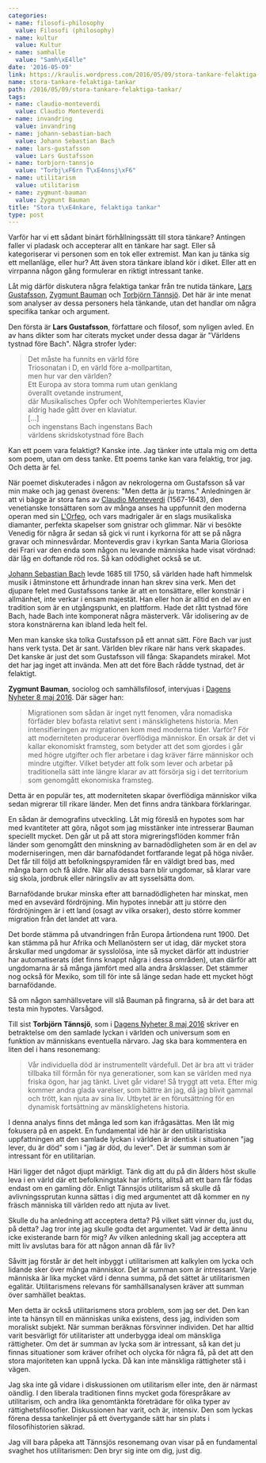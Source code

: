 ```yaml
---
categories:
- name: filosofi-philosophy
  value: Filosofi (philosophy)
- name: kultur
  value: Kultur
- name: samhalle
  value: "Samh\xE4lle"
date: '2016-05-09'
link: https://kraulis.wordpress.com/2016/05/09/stora-tankare-felaktiga-tankar/
name: stora-tankare-felaktiga-tankar
path: /2016/05/09/stora-tankare-felaktiga-tankar/
tags:
- name: claudio-monteverdi
  value: Claudio Monteverdi
- name: invandring
  value: invandring
- name: johann-sebastian-bach
  value: Johann Sebastian Bach
- name: lars-gustafsson
  value: Lars Gustafsson
- name: torbjorn-tannsjo
  value: "Torbj\xF6rn T\xE4nnsj\xF6"
- name: utilitarism
  value: utilitarism
- name: zygmunt-bauman
  value: Zygmunt Bauman
title: "Stora t\xE4nkare, felaktiga tankar"
type: post
---
```

Varför har vi ett sådant binärt förhållningssätt till stora tänkare? Antingen faller vi pladask och accepterar allt en tänkare har sagt. Eller så kategoriserar vi personen som en tok eller extremist. Man kan ju tänka sig ett mellanläge, eller hur? Att även stora tänkare ibland kör i diket. Eller att en virrpanna någon gång formulerar en riktigt intressant tanke.

Låt mig därför diskutera några felaktiga tankar från tre nutida tänkare, [Lars Gustafsson](https://sv.wikipedia.org/wiki/Lars_Gustafsson), [Zygmunt Bauman](https://en.wikipedia.org/wiki/Zygmunt_Bauman) och [Torbjörn Tännsjö](https://sv.wikipedia.org/wiki/Torbj%C3%B6rn_T%C3%A4nnsj%C3%B6). Det här är inte menat som analyser av dessa personers hela tänkande, utan det handlar om några specifika tankar och argument.

Den första är **Lars Gustafsson**, författare och filosof, som nyligen avled. En av hans dikter som har citerats mycket under dessa dagar är "Världens tystnad före Bach". Några strofer lyder:

> Det måste ha funnits en värld före  
> Triosonatan i D, en värld före a-mollpartitan,  
> men hur var den världen?  
> Ett Europa av stora tomma rum utan genklang  
> överallt ovetande instrument,  
> där Musikalisches Opfer och Wohltemperiertes Klavier  
> aldrig hade gått över en klaviatur.  
> [...]  
> och ingenstans Bach ingenstans Bach  
> världens skridskotystnad före Bach  

Kan ett poem vara felaktigt? Kanske inte. Jag tänker inte uttala mig om detta som poem, utan om dess tanke. Ett poems tanke kan vara felaktig, tror jag. Och detta är fel.

När poemet diskuterades i någon av nekrologerna om Gustafsson så var min make och jag genast överens: "Men detta är ju trams." Anledningen är att vi bägge är stora fans av [Claudio Monteverdi](https://en.wikipedia.org/wiki/Claudio_Monteverdi) (1567-1643), den venetianske tonsättaren som av många anses ha uppfunnit den moderna operan med sin [L'Orfeo](https://en.wikipedia.org/wiki/L%27Orfeo), och vars madrigaler är en slags musikaliska diamanter, perfekta skapelser som gnistrar och glimmar. När vi besökte Venedig för några år sedan så gick vi runt i kyrkorna för att se på några gravar och minnesvårdar. Monteverdis grav i kyrkan Santa Maria Gloriosa dei Frari var den enda som någon nu levande människa hade visat vördnad: där låg en doftande röd ros. Så kan odödlighet också se ut.

[Johann Sebastian Bach](https://en.wikipedia.org/wiki/Johann_Sebastian_Bach) levde 1685 till 1750, så världen hade haft himmelsk musik i åtminstone ett århundrade innan han skrev sina verk. Men det djupare felet med Gustafssons tanke är att en tonsättare, eller konstnär i allmänhet, inte verkar i ensam majestät. Han eller hon är alltid en del av en tradition som är en utgångspunkt, en plattform. Hade det rått tystnad före Bach, hade Bach inte komponerat några mästerverk. Vår idolisering av de stora konstnärerna kan ibland leda helt fel.

Men man kanske ska tolka Gustafsson på ett annat sätt. Före Bach var just hans verk tysta. Det är sant. Världen blev rikare när hans verk skapades. Det kanske är just det som Gustafsson vill fånga: Skapandets mirakel. Mot det har jag inget att invända. Men att det före Bach rådde tystnad, det är felaktigt.

**Zygmunt Bauman**, sociolog och samhällsfilosof, intervjuas i [Dagens Nyheter 8 maj 2016](http://www.dn.se/kultur-noje/zygmunt-bauman-flyger-tyngdlos-i-tanken/). Där säger han:

> Migrationen som sådan är inget nytt fenomen, våra nomadiska förfäder blev bofasta relativt sent i mänsklighetens historia. Men intensifieringen av migrationen kom med moderna tider. Varför? För att moderniteten producerar överflödiga människor. En orsak är det vi kallar ekonomiskt framsteg, som betyder att det som gjordes i går med högre utgifter och fler arbetare i dag kräver färre människor och mindre utgifter. Vilket betyder att folk som lever och arbetar på traditionella sätt inte längre klarar av att försörja sig i det territorium som genomgått ekonomiska framsteg.

Detta är en populär tes, att moderniteten skapar överflödiga människor vilka sedan migrerar till rikare länder. Men det finns andra tänkbara förklaringar.

En sådan är demografins utveckling. Låt mig föreslå en hypotes som har med kvantiteter att göra, något som jag misstänker inte intresserar Bauman speciellt mycket. Den går ut på att stora migreringsflöden kommer från länder som genomgått den minskning av barnadödligheten som är en del av moderniseringen, men där barnafödandet fortfarande legat på höga nivåer. Det får till följd att befolkningspyramiden får en väldigt bred bas, med många barn och få äldre. När alla dessa barn blir ungdomar, så klarar vare sig skola, jordbruk eller näringsliv av att sysselsätta dom.

Barnafödande brukar minska efter att barnadödligheten har minskat, men med en avsevärd fördröjning. Min hypotes innebär att ju större den fördröjningen är i ett land (osagt av vilka orsaker), desto större kommer migration från det landet att vara.

Det borde stämma på utvandringen från Europa årtiondena runt 1900. Det kan stämma på hur Afrika och Mellanöstern ser ut idag, där mycket stora årskullar med ungdomar är sysslolösa, inte så mycket därför att industrier har automatiserats (det finns knappt några i dessa områden), utan därför att ungdomarna är så många jämfört med alla andra årsklasser. Det stämmer nog också för Mexiko, som till för inte så länge sedan hade ett mycket högt barnafödande.

Så om någon samhällsvetare vill slå Bauman på fingrarna, så är det bara att testa min hypotes. Varsågod.

Till sist **Torbjörn Tännsjö**, som i [Dagens Nyheter 8 maj 2016](http://www.dn.se/kultur-noje/kulturdebatt/darfor-blir-universum-en-battre-plats-nar-manniskan-ar-borta/) skriver en betraktelse om den samlade lyckan i världen och universum som en funktion av människans eventuella närvaro. Jag ska bara kommentera en liten del i hans resonemang:

> Vår individuella död är instrumentellt värdefull. Det är bra att vi träder tillbaka till förmån för nya generationer, som kan se världen med nya friska ögon, har jag tänkt. Livet går vidare! Så tryggt att veta. Efter mig kommer andra glada varelser, som bättre än jag, då jag blivit gammal och trött, kan njuta av sina liv. Utbytet är en förutsättning för en dynamisk fortsättning av mänsklighetens historia.

I denna analys finns det många led som kan ifrågasättas. Men låt mig fokusera på en aspekt. En fundamental idé här är den utilitaristiska uppfattningen att den samlade lyckan i världen är identisk i situationen "jag lever, du är död" som i "jag är död, du lever". Det är summan som är intressant för en utilitarian.

Häri ligger det något djupt märkligt. Tänk dig att du på din ålders höst skulle leva i en värld där ett befolkningstak har införts, alltså att ett barn får födas endast om en gamling dör. Enligt Tännsjös utilitarism så skulle då avlivningssprutan kunna sättas i dig med argumentet att då kommer en ny fräsch människa till världen redo att njuta av livet.

Skulle du ha anledning att acceptera detta? På vilket sätt vinner du, just du, på detta? Jag tror inte jag skulle godta det argumentet. Vad är detta ännu icke existerande barn för mig? Av vilken anledning skall jag acceptera att mitt liv avslutas bara för att någon annan då får liv?

Såvitt jag förstår är det helt inbyggt i utilitarismen att kalkylen om lycka och lidande sker över många människor. Det är summan som är intressant. Varje människa är lika mycket värd i denna summa, på det sättet är utilitarismen egalitär. Utilitarismens relevans för samhällsanalysen kräver att summan över samhället beaktas.

Men detta är också utilitarismens stora problem, som jag ser det. Den kan inte ta hänsyn till en människas unika existens, dess jag, individen som moraliskt subjekt. När summan beräknas försvinner individen. Det har alltid varit besvärligt för utilitarister att underbygga ideal om mänskliga rättigheter. Om det är summan av lycka som är intressant, så kan det ju finnas situationer som kräver ofrihet och olycka för några få, på det att den stora majoriteten kan uppnå lycka. Då kan inte mänskliga rättigheter stå i vägen.

Jag ska inte gå vidare i diskussionen om utilitarism eller inte, den är närmast oändlig. I den liberala traditionen finns mycket goda förespråkare av utilitarism, och andra lika genomtänkta företrädare för olika typer av rättighetsfilosofier. Diskussionen har varit, och är, intensiv. Den som lyckas förena dessa tankelinjer på ett övertygande sätt har sin plats i filosofihistorien säkrad.

Jag vill bara påpeka att Tännsjös resonemang ovan visar på en fundamental svaghet hos utilitarismen: Den bryr sig inte om dig, just dig.

